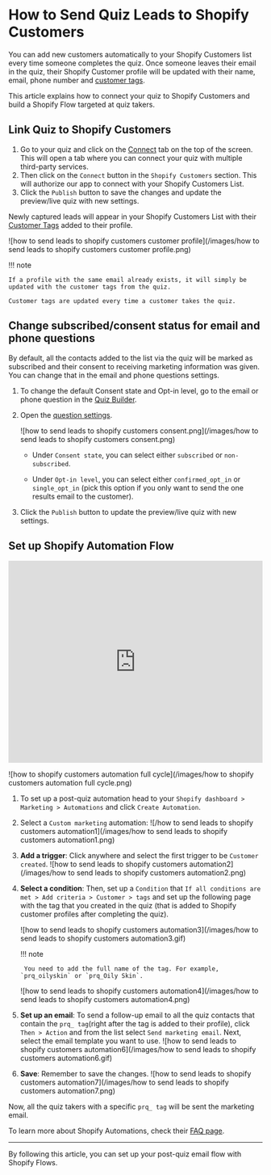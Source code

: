 # How to Send Quiz Leads to Shopify Customers

You can add new customers automatically to your Shopify Customers list every time someone completes the quiz. Once someone leaves their email in the quiz, their Shopify Customer profile will be updated with their name, email, phone number and [customer tags](https://docs.revenuehunt.com/reference/quiz-builder/#customer-tags).

This article explains how to connect your quiz to Shopify Customers and build a Shopify Flow targeted at quiz takers.

## Link Quiz to Shopify Customers

1. Go to your quiz and click on the [Connect](https://docs.revenuehunt.com/reference/quiz-builder/#connect) tab on the top of the screen. This will open a tab where you can connect your quiz with multiple third-party services.
2. Then click on the `Connect` button in the `Shopify Customers` section. This will authorize our app to connect with your Shopify Customers List.
3. Click the `Publish` button to save the changes and update the preview/live quiz with new settings.

Newly captured leads will appear in your Shopify Customers List with their [Customer Tags](https://docs.revenuehunt.com/reference/quiz-builder/#customer-tags) added to their profile.

![how to send leads to shopify customers customer profile](/images/how to send leads to shopify customers customer profile.png)

!!! note

    If a profile with the same email already exists, it will simply be updated with the customer tags from the quiz.
    
    Customer tags are updated every time a customer takes the quiz.


## Change subscribed/consent status for email and phone questions

By default, all the contacts added to the list via the quiz will be marked as subscribed and their consent to receiving marketing information was given. You can change that in the email and phone questions settings.

1. To change the default Consent state and Opt-in level, go to the email or phone question in the [Quiz Builder](https://docs.revenuehunt.com/reference/quiz-builder/#quiz-builder_1).
2. Open the [question settings](https://docs.revenuehunt.com/reference/quiz-builder/#question-settings).

    ![how to send leads to shopify customers consent.png](/images/how to send leads to shopify customers consent.png)

    - Under `Consent state`, you can select either `subscribed` or `non-subscribed`.

    - Under `Opt-in level`, you can select either `confirmed_opt_in` or `single_opt_in` (pick this option if you only want to send the one results email to the customer).

3. Click the `Publish` button to update the preview/live quiz with new settings.

## Set up Shopify Automation Flow

<iframe class="alignnone size-full" title="YouTube video player" src="https://www.youtube.com/embed/GcxUgLyZUZc?si=TdE6-D4EAckWkgCj" width="100%" height="400px" frameborder="0" allowfullscreen="allowfullscreen"><span data-mce-type="bookmark" style="display: inline-block; width: 0px; overflow: hidden; line-height: 0;" class="mce_SELRES_start">﻿</span></iframe>


![how to shopify customers automation full cycle](/images/how to shopify customers automation full cycle.png)

1. To set up a post-quiz automation head to your `Shopify dashboard > Marketing > Automations` and click `Create Automation`.
2. Select a `Custom marketing` automation:
    ![/how to send leads to shopify customers automation1](/images/how to send leads to shopify customers automation1.png)
3. **Add a trigger**: Click anywhere and select the first trigger to be `Customer created`.
    ![how to send leads to shopify customers automation2](/images/how to send leads to shopify customers automation2.png)
4. **Select a condition**: Then, set up a `Condition` that `If all conditions are met > Add criteria > Customer > tags` and set up the following page with the tag that you created in the quiz (that is added to Shopify customer profiles after completing the quiz). 

    ![how to send leads to shopify customers automation3](/images/how to send leads to shopify customers automation3.gif)

    !!! note

        You need to add the full name of the tag. For example, `prq_oilyskin` or `prq_Oily Skin`.

    ![how to send leads to shopify customers automation4](/images/how to send leads to shopify customers automation4.png)

5. **Set up an email**: To send a follow-up email to all the quiz contacts that contain the `prq_ tag`(right after the tag is added to their profile), click `Then > Action` and from the list select `Send marketing email`. Next, select the email template you want to use.
    ![how to send leads to shopify customers automation6](/images/how to send leads to shopify customers automation6.gif)
6. **Save**: Remember to save the changes.
    ![how to send leads to shopify customers automation7](/images/how to send leads to shopify customers automation7.png)

Now, all the quiz takers with a specific `prq_ tag` will be sent the marketing email.

To learn more about Shopify Automations, check their [FAQ page](https://help.shopify.com/it//manual/promoting-marketing/create-marketing/create-marketing-automations).

---
By following this article, you can set up your post-quiz email flow with Shopify Flows.